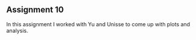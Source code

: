 ## Assignment 10

In this assignment I worked with Yu and Unisse to come up with plots and analysis.